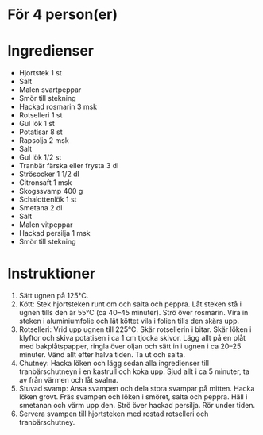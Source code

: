 # För 4 person(er)
# Ingredienser
- Hjortstek 1 st
- Salt
- Malen svartpeppar
- Smör till stekning
- Hackad rosmarin 3 msk
- Rotselleri 1 st
- Gul lök 1 st
- Potatisar 8 st
- Rapsolja 2 msk
- Salt
- Gul lök 1/2 st
- Tranbär färska eller frysta 3 dl
- Strösocker 1 1/2 dl
- Citronsaft 1 msk
- Skogssvamp 400 g
- Schalottenlök 1 st
- Smetana 2 dl
- Salt
- Malen vitpeppar
- Hackad persilja 1 msk
- Smör till stekning
# Instruktioner
1. Sätt ugnen på 125°C.
2. Kött: Stek hjortsteken runt om och salta och peppra. Låt steken stå i ugnen tills den är 55°C (ca 40–45 minuter). Strö över rosmarin. Vira in steken i aluminiumfolie och låt köttet vila i folien tills den skärs upp.
3. Rotselleri: Vrid upp ugnen till 225°C. Skär rotsellerin i bitar. Skär löken i klyftor och skiva potatisen i ca 1 cm tjocka skivor. Lägg allt på en plåt med bakplåtspapper, ringla över oljan och sätt in i ugnen i ca 20–25 minuter. Vänd allt efter halva tiden. Ta ut och salta.
4. Chutney: Hacka löken och lägg sedan alla ingredienser till tranbärschutneyn i en kastrull och koka upp. Sjud allt i ca 5 minuter, ta av från värmen och låt svalna.
5. Stuvad svamp: Ansa svampen och dela stora svampar på mitten. Hacka löken grovt. Fräs svampen och löken i smöret, salta och peppra. Häll i smetanan och värm upp den. Strö över hackad persilja. Rör under tiden.
6. Servera svampen till hjortsteken med rostad rotselleri och tranbärschutney.